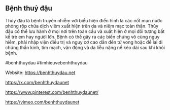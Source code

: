 ## Bệnh thuỷ đậu

Thủy đậu là bệnh truyền nhiễm với biểu hiện điển hình là các nốt mụn nước phỏng rộp chứa dịch viêm xuất hiện trên da và niêm mạc toàn thân. Thủy đậu có thể lưu hành ở mọi nơi trên toàn cầu và xuất hiện ở mọi đối tượng bất kể trẻ em hay người lớn. Bệnh có thể gây ra các biến chứng vô cùng nguy hiểm, phải nhập viện điều trị và nguy cơ cao dẫn đến tử vong hoặc để lại di chứng thần kinh, tim mạch, vận động và da liễu nặng nề kéo dài sau khi khỏi bệnh.

#benhthuydau #timhieuvebenhthuydau

Website: https://benhthuydau.net

https://x.com/benhthuydaunet

https://www.pinterest.com/benhthuydaunet/

https://vimeo.com/benhthuydaunet

